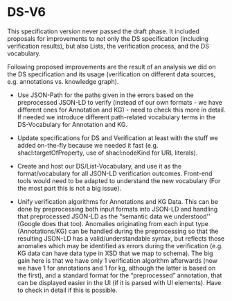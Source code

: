 # DS-V6

This specification version never passed the draft phase. It included proposals for improvements to not only the DS specification (including verification results), but also Lists, the verification process, and the DS vocabulary. 

Following proposed improvements are the result of an analysis we did on the DS specification and its usage (verification on different data sources, e.g. annotations vs. knowledge graph).

* Use JSON-Path for the paths given in the errors based on the preprocessed JSON-LD to verify (instead of our own formats - we have different ones for Annotation and KG) - need to check this more in detail. If needed we introduce different path-related vocabulary terms in the DS-Vocabulary for Annotation and KG.
  
* Update specifications for DS and Verification at least with the stuff we added on-the-fly because we needed it fast (e.g. shacl:targetOfProperty, use of shacl:nodeKind for URL literals).
  
* Create and host our DS/List-Vocabulary, and use it as the format/vocabulary for all JSON-LD verification outcomes. Front-end tools would need to be adapted to understand the new vocabulary (For the most part this is not a big issue).
  
* Unify verification algorithms for Annotations and KG Data. This can be done by preprocessing both input formats into JSON-LD and handling that preprocessed JSON-LD as the “semantic data we understood'' (Google does that too). Anomalies originating from each input type (Annotations/KG) can be handled during the preprocessing so that the resulting JSON-LD has a valid/understandable syntax, but reflects those anomalies which may be identified as errors during the verification (e.g. KG data can have data type in XSD that we map to schema). The big gain here is that we have only 1 verification algorithm afterwards (now we have 1 for annotations and 1 for kg, although the latter is based on the first), and a standard format for the “preprocessed” annotation, that can be displayed easier in the UI (if it is parsed with UI elements). Have to check in detail if this is possible.
